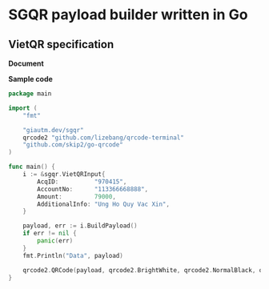 # SGQR payload builder written in Go

## VietQR specification

**Document**

**Sample code**

```go
package main

import (
	"fmt"

	"giautm.dev/sgqr"
	qrcode2 "github.com/lizebang/qrcode-terminal"
	"github.com/skip2/go-qrcode"
)

func main() {
	i := &sgqr.VietQRInput{
		AcqID:          "970415",
		AccountNo:      "113366668888",
		Amount:         79000,
		AdditionalInfo: "Ung Ho Quy Vac Xin",
	}

	payload, err := i.BuildPayload()
	if err != nil {
		panic(err)
	}
	fmt.Println("Data", payload)

	qrcode2.QRCode(payload, qrcode2.BrightWhite, qrcode2.NormalBlack, qrcode.Medium)
}
```